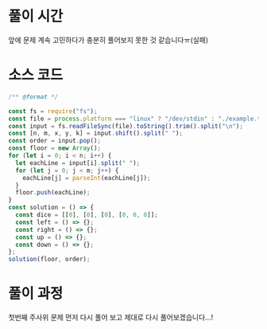 # 풀이 시간
앞에 문제 계속 고민하다가 충분히 풀어보지 못한 것 같습니다ㅠ(실패)


# 소스 코드
```node.js
/** @format */

const fs = require("fs");
const file = process.platform === "linux" ? "/dev/stdin" : "./example.txt";
const input = fs.readFileSync(file).toString().trim().split("\n");
const [n, m, x, y, k] = input.shift().split(" ");
const order = input.pop();
const floor = new Array();
for (let i = 0; i < n; i++) {
  let eachLine = input[i].split(" ");
  for (let j = 0; j < m; j++) {
    eachLine[j] = parseInt(eachLine[j]);
  }
  floor.push(eachLine);
}
const solution = () => {
  const dice = [[0], [0], [0], [0, 0, 0]];
  const left = () => {};
  const right = () => {};
  const up = () => {};
  const down = () => {};
};
solution(floor, order);

```

# 풀이 과정
첫번째 주사위 문제 먼저 다시 풀어 보고 제대로 다시 풀어보겠습니다...!
